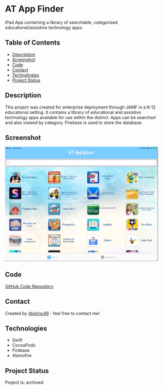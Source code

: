 # AT App Finder
iPad App containing a library of searchable, categorised educational/assistive technology apps.

## Table of Contents
* [Description](#description)
* [Screenshot](#screenshot)
* [Code](#code)
* [Contact](#contact)
* [Technologies](#technologies)
* [Project Status](#project-status)

## Description 
This project was created for enterprise deployment through JAMF in a K-12 educational setting.  It contains a library of educational and assistive technology apps available for use within the district. Apps can be searched and also viewed by category.  Firebase is used to store the database.

## Screenshot
![Screenshot of portfolio webpage](./readme-screenshot.png)


## Code
[GitHub Code Repository](https://github.com/Johny49/atappfinder)


## Contact 
Created by [@johny49](https://github.com/Johny49/) - feel free to contact me!


## Technologies
- Swift
- CocoaPods
- Firebase
- Alamofire


## Project Status
Project is: archived

